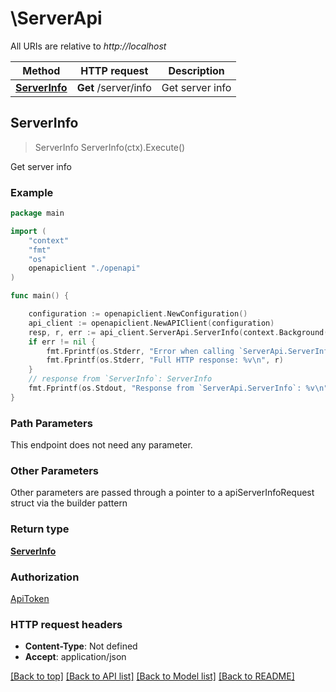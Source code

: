 # \ServerApi

All URIs are relative to *http://localhost*

Method | HTTP request | Description
------------- | ------------- | -------------
[**ServerInfo**](ServerApi.md#ServerInfo) | **Get** /server/info | Get server info



## ServerInfo

> ServerInfo ServerInfo(ctx).Execute()

Get server info



### Example

```go
package main

import (
    "context"
    "fmt"
    "os"
    openapiclient "./openapi"
)

func main() {

    configuration := openapiclient.NewConfiguration()
    api_client := openapiclient.NewAPIClient(configuration)
    resp, r, err := api_client.ServerApi.ServerInfo(context.Background()).Execute()
    if err != nil {
        fmt.Fprintf(os.Stderr, "Error when calling `ServerApi.ServerInfo``: %v\n", err)
        fmt.Fprintf(os.Stderr, "Full HTTP response: %v\n", r)
    }
    // response from `ServerInfo`: ServerInfo
    fmt.Fprintf(os.Stdout, "Response from `ServerApi.ServerInfo`: %v\n", resp)
}
```

### Path Parameters

This endpoint does not need any parameter.

### Other Parameters

Other parameters are passed through a pointer to a apiServerInfoRequest struct via the builder pattern


### Return type

[**ServerInfo**](ServerInfo.md)

### Authorization

[ApiToken](../README.md#ApiToken)

### HTTP request headers

- **Content-Type**: Not defined
- **Accept**: application/json

[[Back to top]](#) [[Back to API list]](../README.md#documentation-for-api-endpoints)
[[Back to Model list]](../README.md#documentation-for-models)
[[Back to README]](../README.md)

